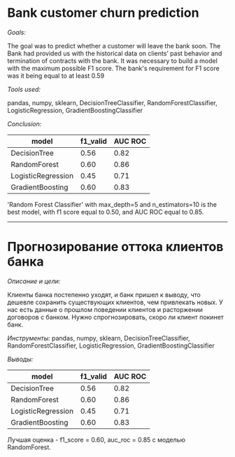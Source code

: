 # Bank customer churn prediction

*Goals:*

The goal was to predict whether a customer will leave the bank soon. The Bank had provided us with the historical data on clients’ past behavior and termination of contracts with the bank.
It was necessary to build a model with the maximum possible F1 score. The bank's requirement for F1 score was it being equal to at least 0.59 

*Tools used:*

pandas, numpy, sklearn, DecisionTreeClassifier, RandomForestClassifier, LogisticRegression, GradientBoostingClassifier

*Conclusion:*

|model|f1_valid|AUC ROC|
|---|---|---|
|DecisionTree|0.56|0.82|
|RandomForest|0.60|0.86|
|LogisticRegression|0.45|0.71|
|GradientBoosting|0.60|0.83|

'Random Forest Classifier' with max_depth=5 and n_estimators=10 is the best model, with f1 score equal to 0.50, and AUC ROC equal to 0.85.
________________________________________________________________________________________________________________________________________
# Прогнозирование оттока клиентов банка

*Описание и цели:*

Клиенты банка постепенно уходят, и банк пришел к выводу, что дешевле сохранить существующих клиентов, чем привлекать новых. У нас есть данные о прошлом поведении клиентов и расторжении договоров с банком. Нужно спрогнозировать, скоро ли клиент покинет банк. 

*Инструменты:*
pandas, numpy, sklearn, DecisionTreeClassifier, RandomForestClassifier, LogisticRegression, GradientBoostingClassifier

*Выводы:*

|model|f1_valid|AUC ROC|
|---|---|---|
|DecisionTree|0.56|0.82|
|RandomForest|0.60|0.86|
|LogisticRegression|0.45|0.71|
|GradientBoosting|0.60|0.83|

Лучшая оценка - f1_score = 0.60, auc_roc = 0.85 с моделью RandomForest.